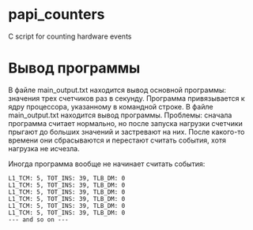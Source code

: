 # papi_counters
C script for counting hardware events

# Вывод программы
В файле main_output.txt находится вывод основной программы: значения трех счетчиков раз в секунду. Программа привязывается к ядру процессора, указанному в командной строке. В файле main_output.txt находится вывод программы.
Проблемы: сначала программа считает нормально, но после запуска нагрузки счетчики прыгают до больших значений и 
застревают на них. После какого-то времени они сбрасываются и перестают считать события, хотя нагрузка не исчезла.

Иногда программа вообще не начинает считать события:
```Number of hardware counters available: 10
L1_TCM: 5, TOT_INS: 39, TLB_DM: 0
L1_TCM: 5, TOT_INS: 39, TLB_DM: 0
L1_TCM: 5, TOT_INS: 39, TLB_DM: 0
L1_TCM: 5, TOT_INS: 39, TLB_DM: 0
L1_TCM: 5, TOT_INS: 39, TLB_DM: 0
L1_TCM: 5, TOT_INS: 39, TLB_DM: 0
--- and so on ---
```

